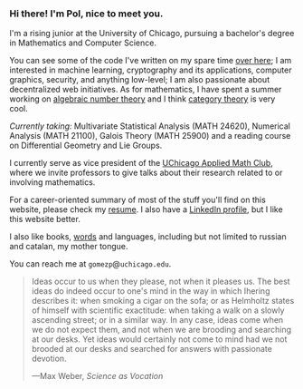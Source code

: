 ### Hi there! I'm Pol, nice to meet you.

I'm a rising junior at the University of Chicago, pursuing a bachelor's degree in Mathematics and Computer Science.

You can see some of the code I've written on my spare time [over here](/about#projects); I am interested in machine learning, cryptography and its applications, computer graphics, security, and anything low-level; I am also passionate about decentralized web initiatives. As for mathematics, I have spent a summer working on [algebraic number theory](https://github.com/aszkid/number_theory) and I think [category theory](https://github.com/aszkid/polynomial-functor-notes) is very cool.

*Currently taking:* Multivariate Statistical Analysis (MATH 24620), Numerical Analysis (MATH 21100), Galois Theory (MATH 25900) and a reading course on Differential Geometry and Lie Groups.

I currently serve as vice president of the [UChicago Applied Math Club](https://ucamc.github.io), where we invite professors to give talks about their research related to or involving mathematics.

For a career-oriented summary of most of the stuff you'll find on this website, please check my [resume](/polgomez_CV.pdf). I also have a [LinkedIn profile](https://www.linkedin.com/in/gomezp/), but I like this website better.

I also like books, [words](/about#words) and languages, including but not limited to russian and catalan, my mother tongue.

You can reach me at `gomezp`@`uchicago.edu`.

> Ideas occur to us when they please, not when it pleases us. The best ideas do indeed occur to one's mind in the way in which Ihering describes it: when smoking a cigar on the sofa; or as Helmholtz states of himself with scientific exactitude: when taking a walk on a slowly ascending street; or in a similar  way. In any case, ideas come when we do not expect them, and not when we are brooding and searching at our desks. Yet ideas would certainly not come to mind had we not brooded at our desks and searched for answers with passionate devotion.
> <br><p class="has-text-right">—Max Weber, <i>Science as Vocation</i></p>
